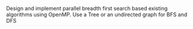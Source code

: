 Design and implement parallel breadth first search based existing algorithms using OpenMP. Use a Tree or an undirected graph for BFS and DFS
  
  
